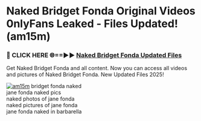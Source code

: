 # Naked Bridget Fonda Original Videos 0nlyFans Leaked - Files Updated! (am15m)

<h3>🔴 CLICK HERE 🌐==►► <a href="https://tinyurl.com/yckcrads" rel="nofollow">Naked Bridget Fonda Updated Files</a></h3>

Get Naked Bridget Fonda and all content. Now you can access all videos and pictures of Naked Bridget Fonda. New Updated Files 2025!

[![am15m](https://i.imgur.com/hpKpOFt.gif)](https://tinyurl.com/yckcrads)
bridget fonda naked<br>
jane fonda naked pics<br>
naked photos of jane fonda<br>
naked pictures of jane fonda<br>
jane fonda naked in barbarella